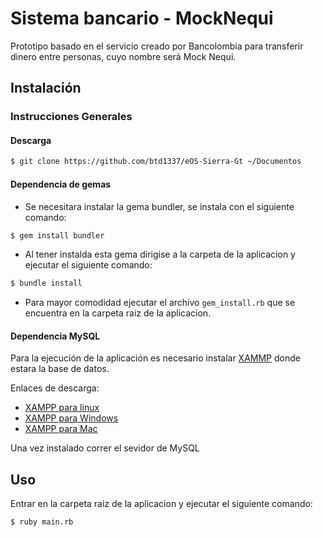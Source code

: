 # Sistema bancario - MockNequi

Prototipo basado en el servicio creado por Bancolombia para transferir dinero entre personas, cuyo nombre será Mock Nequi.

## Instalación

### Instrucciones Generales

#### Descarga

```bash
$ git clone https://github.com/btd1337/eOS-Sierra-Gt ~/Documentos
```

#### Dependencia de gemas

- Se necesitara instalar la gema bundler, se instala con el siguiente comando:

```bash
$ gem install bundler
```

- Al tener instalda esta gema dirigise a la carpeta de la aplicacion y ejecutar el siguiente comando:

```bash
$ bundle install
```

- Para mayor comodidad ejecutar el archivo `gem_install.rb` que se encuentra en la carpeta raiz de la aplicacion.

#### Dependencia MySQL

Para la ejecución de la aplicación es necesario instalar [XAMMP](https://www.apachefriends.org/es/index.html) donde estara la base de datos.

Enlaces de descarga:

- [XAMPP para linux](https://downloadsapachefriends.global.ssl.fastly.net/7.2.12/xampp-linux-x64-7.2.12-0-installer.run?from_af=true)
- [XAMPP para Windows](https://downloadsapachefriends.global.ssl.fastly.net/7.2.12/xampp-win32-7.2.12-0-VC15-installer.exe?from_af=true)
- [XAMPP para Mac](https://downloadsapachefriends.global.ssl.fastly.net/7.2.12/xampp-osx-7.2.12-0-vm.dmg?from_af=true)

Una vez instalado correr el sevidor de MySQL

## Uso

Entrar en la carpeta raiz de la aplicacion y ejecutar el siguiente comando:

```bash
$ ruby main.rb
```